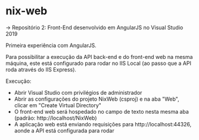# nix-web

-> Repositório 2: Front-End desenvolvido em AngularJS no Visual Studio 2019

Primeira experiência com AngularJS. 

Para possibilitar a execução da API back-end e do front-end web na mesma máquina, este está configurado para rodar no IIS Local (ao passo que a API roda através do IIS Express).

Execução:
- Abrir Visual Studio com privilégios de administrador
- Abrir as configurações do projeto NixWeb (csproj) e na aba "Web", clicar em "Create Virtual Directory"
- O front-end web será hospedado no campo de texto nesta mesma aba (padrão: http://localhost/NixWeb)
- A aplicação web está enviando requisições para http://localhost:44326, aonde a API está configurada para rodar
